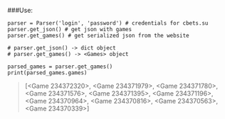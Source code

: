 ###Use:

    parser = Parser('login', 'password') # credentials for cbets.su
    parser.get_json() # get json with games
    parser.get_games() # get serialized json from the website
    
    # parser.get_json() -> dict object
    # parser.get_games() -> <Games> object
    
    parsed_games = parser.get_games()
    print(parsed_games.games)
> [<Game 234372320>, <Game 234371979>, <Game 234371780>, <Game 234371576>, <Game 234371395>, <Game 234371196>, <Game 234370964>, <Game 234370816>, <Game 234370563>, <Game 234370339>]

